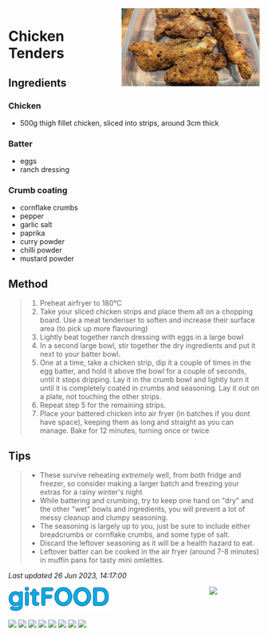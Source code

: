 
<img src="chickentenders/images/main.jpg" width="55%" align="right" />

# Chicken Tenders

## Ingredients

### Chicken

- 500g thigh fillet chicken, sliced into strips, around 3cm thick

### Batter

- eggs
- ranch dressing

### Crumb coating

- cornflake crumbs
- pepper
- garlic salt
- paprika
- curry powder
- chilli powder
- mustard powder

## Method

> 1. Preheat airfryer to 180°C
> 2. Take your sliced chicken strips and place them all on a chopping board. Use a meat tenderiser to soften and increase their surface area (to pick up more flavouring)
> 3. Lightly beat together ranch dressing with eggs in a large bowl
> 4. In a second large bowl, stir together the dry ingredients and put it next to your batter bowl.
> 5. One at a time, take a chicken strip, dip it a couple of times in the egg batter, and hold it above the bowl for a couple of seconds, until it stops dripping. Lay it in the crumb bowl and lightly turn it until it is completely coated in crumbs and seasoning. Lay it out on a plate, not touching the other strips.
> 6. Repeat step 5 for the remaining strips.
> 7. Place your battered chicken into air fryer (in batches if you dont have space), keeping them as long and straight as you can manage. Bake for 12 minutes, turning once or twice

## Tips

> - These survive reheating *extremely* well, from both fridge and freezer, so consider making a larger batch and freezing your extras for a rainy winter's night
> - While battering and crumbing, try to keep one hand on "dry" and the other "wet" bowls and ingredients, you will prevent a lot of messy cleanup and clumpy seasoning. 
> - The seasoning is largely up to you, just be sure to include either breadcrumbs or cornflake crumbs, and some type of salt.
> - Discard the leftover seasoning as it will be a health hazard to eat.
> - Leftover batter can be cooked in the air fryer (around 7-8 minutes) in muffin pans for tasty mini omlettes.

*Last updated 26 Jun 2023, 14:17:00*


<img src="../images/logo_sm.png" width="40%" />

<img src="https://profile-counter.glitch.me/gitfood_chickentenders/count.svg" width="20%" align="right" />

<img src="https://img.shields.io/badge/chicken-blue.svg" /> <img src="https://img.shields.io/badge/sides-blue.svg" /> <img src="https://img.shields.io/badge/airfryer-blue.svg" /> <img src="https://img.shields.io/badge/messy-blue.svg" /> <img src="https://img.shields.io/badge/battered-blue.svg" /> <img src="https://img.shields.io/badge/crumbed-blue.svg" /> <img src="https://img.shields.io/badge/amazing-blue.svg" /> <img src="https://img.shields.io/badge/mine-blue.svg" /> 